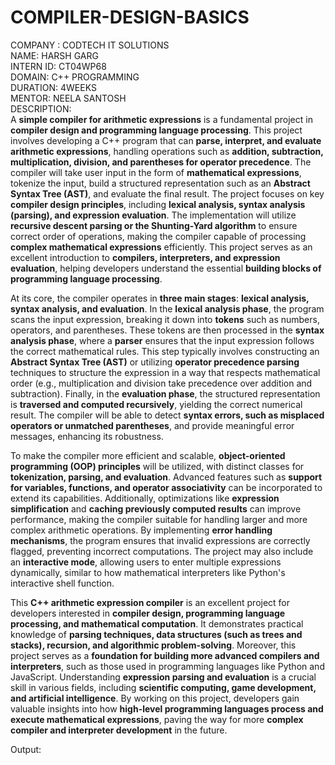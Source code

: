 # COMPILER-DESIGN-BASICS
COMPANY : CODTECH IT SOLUTIONS  
NAME: HARSH GARG   
INTERN ID: CT04WP68  
DOMAIN: C++ PROGRAMMING  
DURATION: 4WEEKS  
MENTOR: NEELA SANTOSH  
DESCRIPTION:  
A **simple compiler for arithmetic expressions** is a fundamental project in **compiler design and programming language processing**. This project involves developing a C++ program that can **parse, interpret, and evaluate arithmetic expressions**, handling operations such as **addition, subtraction, multiplication, division, and parentheses for operator precedence**. The compiler will take user input in the form of **mathematical expressions**, tokenize the input, build a structured representation such as an **Abstract Syntax Tree (AST)**, and evaluate the final result. The project focuses on key **compiler design principles**, including **lexical analysis, syntax analysis (parsing), and expression evaluation**. The implementation will utilize **recursive descent parsing or the Shunting-Yard algorithm** to ensure correct order of operations, making the compiler capable of processing **complex mathematical expressions** efficiently. This project serves as an excellent introduction to **compilers, interpreters, and expression evaluation**, helping developers understand the essential **building blocks of programming language processing**.

At its core, the compiler operates in **three main stages**: **lexical analysis, syntax analysis, and evaluation**. In the **lexical analysis phase**, the program scans the input expression, breaking it down into **tokens** such as numbers, operators, and parentheses. These tokens are then processed in the **syntax analysis phase**, where a **parser** ensures that the input expression follows the correct mathematical rules. This step typically involves constructing an **Abstract Syntax Tree (AST)** or utilizing **operator precedence parsing** techniques to structure the expression in a way that respects mathematical order (e.g., multiplication and division take precedence over addition and subtraction). Finally, in the **evaluation phase**, the structured representation is **traversed and computed recursively**, yielding the correct numerical result. The compiler will be able to detect **syntax errors, such as misplaced operators or unmatched parentheses**, and provide meaningful error messages, enhancing its robustness.

To make the compiler more efficient and scalable, **object-oriented programming (OOP) principles** will be utilized, with distinct classes for **tokenization, parsing, and evaluation**. Advanced features such as **support for variables, functions, and operator associativity** can be incorporated to extend its capabilities. Additionally, optimizations like **expression simplification** and **caching previously computed results** can improve performance, making the compiler suitable for handling larger and more complex arithmetic operations. By implementing **error handling mechanisms**, the program ensures that invalid expressions are correctly flagged, preventing incorrect computations. The project may also include an **interactive mode**, allowing users to enter multiple expressions dynamically, similar to how mathematical interpreters like Python's interactive shell function.

This **C++ arithmetic expression compiler** is an excellent project for developers interested in **compiler design, programming language processing, and mathematical computation**. It demonstrates practical knowledge of **parsing techniques, data structures (such as trees and stacks), recursion, and algorithmic problem-solving**. Moreover, this project serves as a **foundation for building more advanced compilers and interpreters**, such as those used in programming languages like Python and JavaScript. Understanding **expression parsing and evaluation** is a crucial skill in various fields, including **scientific computing, game development, and artificial intelligence**. By working on this project, developers gain valuable insights into how **high-level programming languages process and execute mathematical expressions**, paving the way for more **complex compiler and interpreter development** in the future.

Output:

